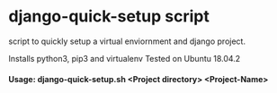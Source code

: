 # django-quick-setup script
script to quickly setup a virtual enviornment and django project. 

Installs python3, pip3 and virtualenv
Tested on Ubuntu 18.04.2

#### Usage: django-quick-setup.sh \<Project directory\> \<Project-Name\>



